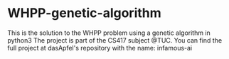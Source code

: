 # WHPP-genetic-algorithm
This is the solution to the WHPP problem using a genetic algorithm in python3
The project is part of the CS417 subject @TUC. You can find the full project at dasApfel's repository with the name: infamous-ai
